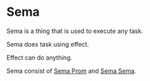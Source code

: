 # Sema



Sema is a thing that is used to execute any task.



Sema does task using effect.



Effect can do anything.



Sema consist of [Sema Prom](../TerraSema/a.md) and [Sema Sema](Sema/a.md).